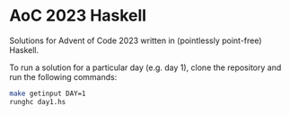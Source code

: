 # AoC 2023 Haskell

Solutions for Advent of Code 2023 written in (pointlessly point-free) Haskell.

To run a solution for a particular day (e.g. day 1), clone the repository and run the following commands:

```bash
make getinput DAY=1
runghc day1.hs 
```
